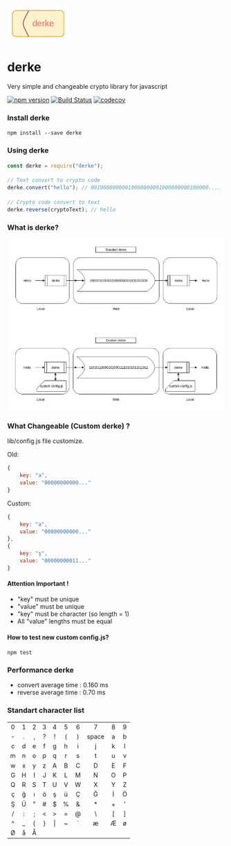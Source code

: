 [![derke](./content/derke-logo.png)](https://github.com/veysel/derke)

# derke

Very simple and changeable crypto library for javascript

[![npm version](https://badge.fury.io/js/derke.svg)](https://www.npmjs.com/package/derke)
[![Build Status](https://travis-ci.com/veysel/derke.svg?branch=master)](https://travis-ci.com/veysel/derke)
[![codecov](https://codecov.io/gh/veysel/derke/branch/master/graph/badge.svg)](https://codecov.io/gh/veysel/derke)

### Install derke

```
npm install --save derke
```

### Using derke

```javascript
const derke = require("derke");

// Text convert to crypto code
derke.convert("hello"); // 00100000000010000000001000000000100000....

// Crypto code convert to text
derke.reverse(cryptoText); // hello
```

### What is derke?
![diagram](./content/derke-diagram.png)

### What Changeable (Custom derke) ?
lib/config.js file customize.

Old:
```js
{
    key: "a",
    value: "00000000000..."
}
```

Custom:
```js
{
    key: "a",
    value: "00000000000..."
},
{
    key: "ş",
    value: "00000000011..."
}
```

#### Attention Important !
- "key" must be unique
- "value" must be unique
- "key" must be character (so length = 1)
- All "value" lengths must be equal

#### How to test new custom config.js?
```
npm test
```

### Performance derke

- convert average time : 0.160 ms
- reverse average time : 0.70 ms

### Standart character list
|       |       |       |       |       |       |       |       |       |       |
|:-----:|:-----:|:-----:|:-----:|:-----:|:-----:|:-----:|:-----:|:-----:|:-----:|
| 0     | 1     | 2     | 3     | 4     | 5     | 6     | 7     | 8     | 9     |
| -     | .     | ,     | ?     | !     | (     | )     | space | a     | b     |
| c     | d     | e     | f     | g     | h     | i     | j     | k     | l     |
| m     | n     | o     | p     | q     | r     | s     | t     | u     | v     |
| w     | x     | y     | z     | A     | B     | C     | D     | E     | F     |
| G     | H     | I     | J     | K     | L     | M     | N     | O     | P     |
| Q     | R     | S     | T     | U     | V     | W     | X     | Y     | Z     |
| ç     | ğ     | ı     | ö     | ş     | ü     | Ç     | Ğ     | İ     | Ö     |
| Ş     | Ü     | "     | #     | $     | %     | &     | *     | +     | '     |
| /     | :     | ;     | <     | >     | =     | @     | \     | [     | ]     |
| ^     | _     | {     | }     | \|    | ~     | `     | æ     | Æ     | ø     |
| Ø     | å     | Å     |